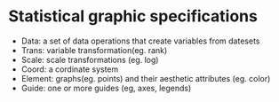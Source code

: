 # Statistical graphic specifications

- Data: a set of data operations that create variables from datesets
- Trans: variable transformation(eg. rank)
- Scale: scale transformations (eg. log)
- Coord: a cordinate system
- Element: graphs(eg. points) and their aesthetic attributes (eg. color)
- Guide: one or more guides (eg, axes, legends)
